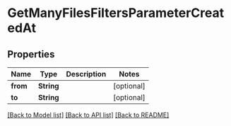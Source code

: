 # GetManyFilesFiltersParameterCreatedAt

## Properties
Name | Type | Description | Notes
------------ | ------------- | ------------- | -------------
**from** | **String** |  | [optional] 
**to** | **String** |  | [optional] 

[[Back to Model list]](../README.md#documentation-for-models) [[Back to API list]](../README.md#documentation-for-api-endpoints) [[Back to README]](../README.md)


